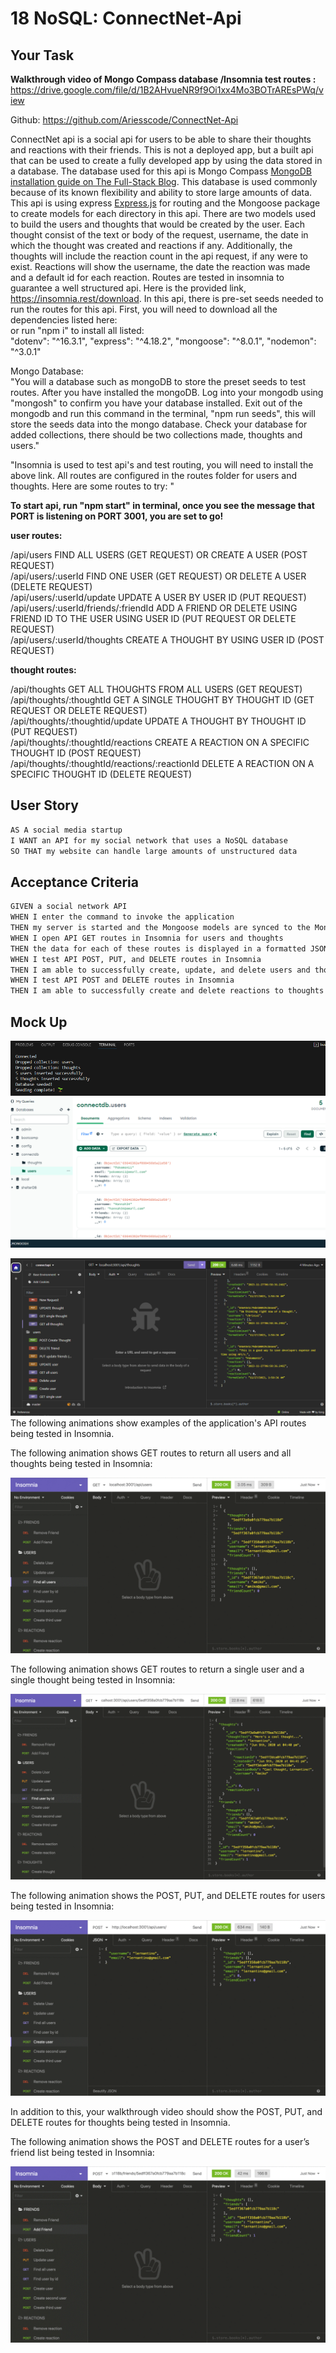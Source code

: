 # 18 NoSQL: ConnectNet-Api

## Your Task

**Walkthrough video of Mongo Compass database /Insomnia test routes :**
https://drive.google.com/file/d/1B2AHvueNR9f9Oi1xx4Mo3BOTrAREsPWq/view


Github: https://github.com/Ariesscode/ConnectNet-Api

ConnectNet api is a social api for users to be able to share their thoughts and reactions with their friends. This is not a deployed app, but a built api that can be used to create a fully developed app by using the data stored in a database. The database used for this api is Mongo Compass [MongoDB installation guide on The Full-Stack Blog](https://coding-boot-camp.github.io/full-stack/mongodb/how-to-install-mongodb). This database is used commonly because of its known flexibility and ability to store large amounts of data. This api is using express [Express.js](https://www.npmjs.com/package/express) for routing and the Mongoose package to create models for each directory in this api. There are two models used to build the users and thoughts that would be created by the user. Each thought consist of the text or body of the request, username, the date in which the thought was created and reactions if any. Additionally, the thoughts will include the reaction count in the api request, if any were to exist. Reactions will show the username, the date the reaction was made and a default id for each reaction. Routes are tested in insomnia to guarantee a well structured api. Here is the provided link, https://insomnia.rest/download. In this api, there is pre-set seeds needed to run the routes for this api. First, you will need to download all the dependencies listed here: 
<br> or run "npm i" to install all listed: <br>
"dotenv": "^16.3.1",
    "express": "^4.18.2",
    "mongoose": "^8.0.1",
    "nodemon": "^3.0.1"

Mongo Database: <br>
  "You will a database such as mongoDB to store the preset seeds to test routes. After you have installed the mongoDB. Log into your mongodb using "mongosh" to confirm you have your database installed. Exit out of the mongodb and run this command in the terminal, "npm run seeds", this will store the seeds data into the mongo database. Check your database for added collections, there should be two collections made, thoughts and users." 

"Insomnia is used to test api's and test routing, you will need to install the above link. All routes are configured in the routes folder for users and thoughts. Here are some routes to try: "

**To start api, run "npm start" in terminal, once you see the message that PORT is listening on PORT 3001, you are set to go!**

**user routes:**  

/api/users  FIND ALL USERS (GET REQUEST) OR CREATE A USER (POST REQUEST) <br>
/api/users/:userId FIND ONE USER (GET REQUEST) OR DELETE A USER (DELETE REQUEST)  <br>
/api/users/:userId/update UPDATE A USER BY USER ID (PUT REQUEST) <br>
/api/users/:userId/friends/:friendId ADD A FRIEND OR DELETE USING FRIEND ID TO THE USER USING USER ID (PUT REQUEST OR DELETE REQUEST) <br>
 /api/users/:userId/thoughts CREATE A THOUGHT BY USING USER ID (POST REQUEST) <br>

**thought routes:**

/api/thoughts GET ALL THOUGHTS FROM ALL USERS (GET REQUEST) <br>
/api/thoughts/:thoughtId  GET A SINGLE THOUGHT BY THOUGHT ID (GET REQUEST OR DELETE REQUEST) <br>
/api/thoughts/:thoughtid/update UPDATE A THOUGHT BY THOUGHT ID (PUT REQUEST) <br>
/api/thoughts/:thoughtId/reactions CREATE A REACTION ON A SPECIFIC THOUGHT ID (POST REQUEST) <br>
/api/thoughts/:thoughtId/reactions/:reactionId  DELETE A REACTION ON A SPECIFIC THOUGHT ID (DELETE REQUEST) <br>

## User Story

```md
AS A social media startup
I WANT an API for my social network that uses a NoSQL database
SO THAT my website can handle large amounts of unstructured data
```

## Acceptance Criteria

```md
GIVEN a social network API
WHEN I enter the command to invoke the application
THEN my server is started and the Mongoose models are synced to the MongoDB database
WHEN I open API GET routes in Insomnia for users and thoughts
THEN the data for each of these routes is displayed in a formatted JSON
WHEN I test API POST, PUT, and DELETE routes in Insomnia
THEN I am able to successfully create, update, and delete users and thoughts in my database
WHEN I test API POST and DELETE routes in Insomnia
THEN I am able to successfully create and delete reactions to thoughts and add and remove friends to a user’s friend list
```

## Mock Up
![Alt text](<Assets/Screenshot (328).png>)
![Alt text](<Assets/Screenshot (330).png>)

![Alt text](<Assets/Screenshot (327).png>)
The following animations show examples of the application's API routes being tested in Insomnia.

The following animation shows GET routes to return all users and all thoughts being tested in Insomnia:

![Demo of GET routes to return all users and all thoughts being tested in Insomnia.](./Assets/18-nosql-homework-demo-01.gif)

The following animation shows GET routes to return a single user and a single thought being tested in Insomnia:

![Demo that shows GET routes to return a single user and a single thought being tested in Insomnia.](./Assets/18-nosql-homework-demo-02.gif)

The following animation shows the POST, PUT, and DELETE routes for users being tested in Insomnia:

![Demo that shows the POST, PUT, and DELETE routes for users being tested in Insomnia.](./Assets/18-nosql-homework-demo-03.gif)

In addition to this, your walkthrough video should show the POST, PUT, and DELETE routes for thoughts being tested in Insomnia.

The following animation shows the POST and DELETE routes for a user’s friend list being tested in Insomnia:

![Demo that shows the POST and DELETE routes for a user’s friend list being tested in Insomnia.](./Assets/18-nosql-homework-demo-04.gif)

